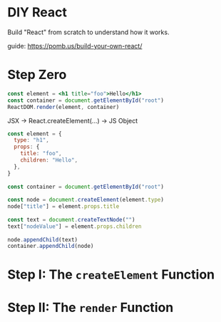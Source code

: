 # DIY React

Build "React" from scratch to understand how it works.

guide:
https://pomb.us/build-your-own-react/


# Step Zero

```jsx
const element = <h1 title="foo">Hello</h1>
const container = document.getElementById("root")
ReactDOM.render(element, container)
``` 

JSX -> React.createElement(...) -> JS Object

```js
const element = {
  type: "h1",
  props: {
    title: "foo",
    children: "Hello",
  },
}
​
const container = document.getElementById("root")
​
const node = document.createElement(element.type)
node["title"] = element.props.title
​
const text = document.createTextNode("")
text["nodeValue"] = element.props.children
​
node.appendChild(text)
container.appendChild(node)
```

# Step I: The `createElement` Function

# Step II: The `render` Function



